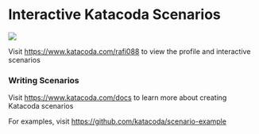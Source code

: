 # Interactive Katacoda Scenarios

[![](http://shields.katacoda.com/katacoda/rafi088/count.svg)](https://www.katacoda.com/rafi088 "Get your profile on Katacoda.com")

Visit https://www.katacoda.com/rafi088 to view the profile and interactive scenarios

### Writing Scenarios
Visit https://www.katacoda.com/docs to learn more about creating Katacoda scenarios

For examples, visit https://github.com/katacoda/scenario-example
